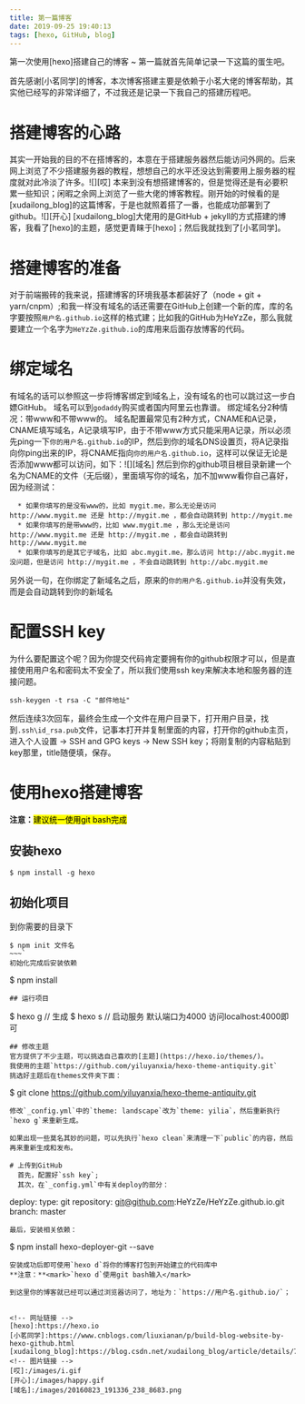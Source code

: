 ```yaml
---
title: 第一篇博客
date: 2019-09-25 19:40:13
tags: [hexo, GitHub, blog]
---
```

第一次使用[hexo]搭建自己的博客 ~ 第一篇就首先简单记录一下这篇的蛋生吧。

首先感谢[小茗同学]的博客，本次博客搭建主要是依赖于小茗大佬的博客帮助，其实他已经写的非常详细了，不过我还是记录一下我自己的搭建历程吧。

<!-- more -->

# 搭建博客的心路
其实一开始我的目的不在搭博客的，本意在于搭建服务器然后能访问外网的。后来网上浏览了不少搭建服务器的教程，想想自己的水平还没达到需要用上服务器的程度就对此冷淡了许多。![][哎]
本来到没有想搭建博客的，但是觉得还是有必要积累一些知识；闲暇之余网上浏览了一些大佬的博客教程。刚开始的时候看的是[xudailong_blog]的这篇博客，于是也就照着搭了一番，也能成功部署到了github。![][开心]
[xudailong_blog]大佬用的是GitHub + jekyll的方式搭建的博客，我看了[hexo]的主题，感觉更青睐于[hexo]；然后我就找到了[小茗同学]。
# 搭建博客的准备
对于前端搬砖的我来说，搭建博客的环境我基本都装好了（node + git + yarn/cnpm）;和我一样没有域名的话还需要在GitHub上创建一个新的库，库的名字要按照`用户名.github.io`这样的格式建；比如我的GitHub为HeYzZe，那么我就要建立一个名字为`HeYzZe.github.io`的库用来后面存放博客的代码。
# 绑定域名
有域名的话可以参照这一步将博客绑定到域名上，没有域名的也可以跳过这一步白嫖GitHub。
域名可以到`godaddy`购买或者国内阿里云也靠谱。
绑定域名分2种情况：带www和不带www的。
域名配置最常见有2种方式，CNAME和A记录，CNAME填写域名，A记录填写IP，由于不带www方式只能采用A记录，所以必须先ping一下`你的用户名.github.io`的IP，然后到你的域名DNS设置页，将A记录指向你ping出来的IP，将CNAME指向`你的用户名.github.io`，这样可以保证无论是否添加www都可以访问，如下：![][域名]
然后到你的github项目根目录新建一个名为CNAME的文件（无后缀），里面填写你的域名，加不加www看你自己喜好，因为经测试：
~~~
  * 如果你填写的是没有www的，比如 mygit.me，那么无论是访问 http://www.mygit.me 还是 http://mygit.me ，都会自动跳转到 http://mygit.me
  * 如果你填写的是带www的，比如 www.mygit.me ，那么无论是访问 http://www.mygit.me 还是 http://mygit.me ，都会自动跳转到 http://www.mygit.me
  * 如果你填写的是其它子域名，比如 abc.mygit.me，那么访问 http://abc.mygit.me 没问题，但是访问 http://mygit.me ，不会自动跳转到 http://abc.mygit.me
~~~
另外说一句，在你绑定了新域名之后，原来的`你的用户名.github.io`并没有失效，而是会自动跳转到你的新域名
# 配置SSH key
为什么要配置这个呢？因为你提交代码肯定要拥有你的github权限才可以，但是直接使用用户名和密码太不安全了，所以我们使用ssh key来解决本地和服务器的连接问题。
~~~
ssh-keygen -t rsa -C "邮件地址"
~~~
然后连续3次回车，最终会生成一个文件在用户目录下，打开用户目录，找到`.ssh\id_rsa.pub`文件，记事本打开并复制里面的内容，打开你的github主页，进入个人设置 -> SSH and GPG keys -> New SSH key；将刚复制的内容粘贴到key那里，title随便填，保存。
# 使用hexo搭建博客
**注意：**<mark>建议统一使用git bash完成</mark>
## 安装hexo
~~~
$ npm install -g hexo
~~~
## 初始化项目
到你需要的目录下
~~~
$ npm init 文件名
~~~`
初始化完成后安装依赖
~~~
$ npm install
~~~
## 运行项目
~~~
$ hexo g // 生成
$ hexo s // 启动服务 默认端口为4000 访问localhost:4000即可
~~~
## 修改主题
官方提供了不少主题，可以挑选自己喜欢的[主题](https://hexo.io/themes/)。
我使用的主题`https://github.com/yiluyanxia/hexo-theme-antiquity.git`
挑选好主题后在themes文件夹下面：
~~~
$ git clone https://github.com/yiluyanxia/hexo-theme-antiquity.git
~~~
修改`_config.yml`中的`theme: landscape`改为`theme: yilia`，然后重新执行`hexo g`来重新生成。

如果出现一些莫名其妙的问题，可以先执行`hexo clean`来清理一下`public`的内容，然后再来重新生成和发布。

# 上传到GitHub
  首先，配置好`ssh key`;
  其次，在`_config.yml`中有关deploy的部分：
  ~~~
  deploy:
    type: git
    repository: git@github.com:HeYzZe/HeYzZe.github.io.git
    branch: master
  ~~~
  最后，安装相关依赖：
  ~~~
  $ npm install hexo-deployer-git --save
  ~~~
  安装成功后即可使用`hexo d`将你的博客打包到开始建立的代码库中
**注意：**<mark>`hexo d`使用git bash输入</mark>

到这里你的博客就已经可以通过浏览器访问了，地址为：`https://用户名.github.io/`；


<!-- 网址链接 -->
[hexo]:https://hexo.io
[小茗同学]:https://www.cnblogs.com/liuxianan/p/build-blog-website-by-hexo-github.html
[xudailong_blog]:https://blog.csdn.net/xudailong_blog/article/details/78762262
<!-- 图片链接 -->
[哎]:/images/i.gif
[开心]:/images/happy.gif
[域名]:/images/20160823_191336_238_8683.png
